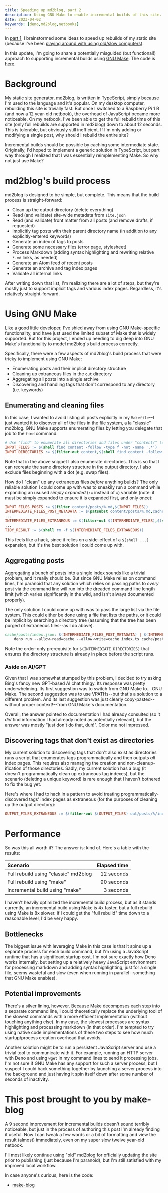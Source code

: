 ```yaml
---
title: Speeding up md2blog, part 2
description: Using GNU Make to enable incremental builds of this site.
date: 2023-04-02
keywords: [deno,md2blog,netbooks]
---
```

In [part 1](speeding-up-rebuilds.md), I brainstormed some ideas to speed up rebuilds of my static site (because I've been [playing around with using old/slow computers](../programming-languages/minimal-dev-env-3.md)).

In this update, I'm going to share a potentially misguided (but functional!) approach to supporting incremental builds using [GNU Make](https://www.gnu.org/software/make/). The code is [here](https://github.com/jaredkrinke/make-blog).

# Background
My static site generator, [md2blog](md2blog-deno.md), is written in TypeScript, simply because I'm used to the language and it's popular. On my desktop computer, rebuilding this site is trivially fast. But once I switched to a Raspberry Pi 1 B (and now a 12 year-old netbook), the overhead of JavaScript became more noticeable. On my netbook, I've been able to get the full rebuild time of this site (only full rebuilds are supported in md2blog) down to about 12 seconds. This is tolerable, but obviously still inefficient. If I'm only adding or modifying a single post, why should I rebuild the entire site?

Incremental builds should be possible by caching some intermediate state. Originally, I'd hoped to implement a generic solution in TypeScript, but part way through I realized that I was essentially reimplementing Make. So why not just use Make?

# md2blog's build process
md2blog is designed to be simple, but complete. This means that the build process is straight-forward:

* Clean up the output directory (delete everything)
* Read (and validate) site-wide metadata from `site.json`
* Read (and validate) front matter from all posts (and remove drafts, if requested)
* Implicitly tag posts with their parent directory name (in addition to any explicitly-entered keywords)
* Generate an index of tags to posts
* Generate some necessary files (error page, stylesheet)
* Process Markdown (adding syntax highlighting and rewriting relative `*.md` links, as needed)
* Generate an Atom feed of recent posts
* Generate an archive and tag index pages
* Validate all internal links

After writing down that list, I'm realizing there are a lot of steps, but they're mostly just to support implicit tags and various index pages. Regardless, it's relatively straight-forward.

# Using GNU Make
Like a good little developer, I've shied away from using GNU Make-specific functionality, and have just used the limited subset of Make that is widely supported. But for this project, I ended up needing to dig deep into GNU Make's functionality to model md2blog's build process correctly.

Specifically, there were a few aspects of md2blog's build process that were tricky to implement using GNU Make:

* Enumerating posts and their implicit directory structure
* Cleaning up extraneous files in the `out` directory
* Aggregating all posts into a single archive
* Discovering and handling tags that don't correspond to any directory (i.e. keywords)

## Enumerating and cleaning files
In this case, I wanted to avoid listing all posts explicitly in my `Makefile`--I just wanted it to discover all of the files in the file system, a la "classic" md2blog. GNU Make supports enumerating files by letting you delegate that job to the `find` command:

```makefile
# Use "find" to enumerate all directories and files under "content/" (excluding "content/" itself)
INPUT_FILES := $(shell find content -follow -type f -not -name '.*')
INPUT_DIRECTORIES := $(filter-out content,$(shell find content -follow -type d))
```

Note that in the above snippet I also enumerate directories. This is so that I can recreate the same directory structure in the output directory. I also exclude files beginning with a dot (e.g. swap files).

How do I "clean" up any extraneous files *before* anything builds? The only reliable solution I could come up with was to sneakily run a command while expanding an usused *simply expanded* (`:=` instead of `=`) variable (note: it must be simply expanded to ensure it is expanded first, and only once):

```makefile
INPUT_FILES_POSTS := $(filter content/posts/%.md,$(INPUT_FILES))
INTERMEDIATE_FILES_POST_METADATA := $(patsubst content/posts/%.md,cache/posts/%.metadata.json,$(INPUT_FILES_POSTS))
...
INTERMEDIATE_FILES_EXTRANEOUS := $(filter-out $(INTERMEDIATE_FILES),$(shell mkdir -p cache && find cache -type f))
...
TIDY_RESULT := $(shell rm -f $(INTERMEDIATE_FILES_EXTRANEOUS))
```

This feels like a hack, since it relies on a side-effect of a `$(shell ...)` expansion, but it's the best solution I could come up with.

## Aggregating posts
Aggregating a bunch of posts into a single index sounds like a trivial problem, and it really should be. But since GNU Make relies on command lines, I'm paranoid that any solution which relies on passing paths to *every* post via the command line will run into the dreaded command line length limit (which varies significantly in the wild, and isn't always documented properly).

The only solution I could come up with was to pass the large list via the file system. This could either be done using a file that lists the paths, or it could be implicit by searching a directory tree (assuming that the tree has been purged of extraneous files--as I do above).

```makefile
cache/posts/index.json: $(INTERMEDIATE_FILES_POST_METADATA) | $(INTERMEDIATE_DIRECTORIES)
	deno run --allow-read=cache --allow-write=cache index.ts cache/posts $@
```

Note the order-only prerequisite for `$(INTERMEDIATE_DIRECTORIES)` that ensures the directory structure is already in place before the script runs.

### Aside on AI/GPT
Given that I was somewhat stumped by this problem, I decided to try asking Bing's fancy new GPT-based AI chat thingy. Its response was pretty underwhelming. Its first suggestion was to switch from GNU Make to... GNU Make. The second suggestion was to use VPATHs--but that's a solution to a different problem. And its last suggestion was just clearly copy-pasted--without proper context!--from GNU Make's documentation.

Overall, the answer pointed to documentation I had already consulted (so it *did* find information I had already noted as potentially relevant), but the answer was mostly "just don't do that, duh!". Color me not impressed.

## Discovering tags that don't exist as directories
My current solution to discovering tags that don't also exist as directories runs a script that enumerates tags programmatically and then outputs *all* index pages. This requires also managing the creation and non-cleanup-ification of those directories. Sadly, my current solution has a bug (it doesn't programmatically clean up extraneous tag indexes), but the scenario (deleting a unique keyword) is rare enough that I haven't bothered to fix the bug yet.

Here's where I had to hack in a pattern to avoid treating programmatically-discovered tags' index pages as extraneous (for the purposes of cleaning up the output directory):

```makefile
OUTPUT_FILES_EXTRANEOUS := $(filter-out $(OUTPUT_FILES) out/posts/%/index.html,$(shell mkdir -p out && find out -type f))
```

# Performance
So was this all worth it? The answer is: kind of. Here's a table with the results:

| Scenario | Elapsed time | 
| :-- | --: |
| Full rebuild using "classic" md2blog | 12 seconds |
| Full rebuild using "make" | 90 seconds |
| Incremental build using "make" | 3 seconds |

I haven't heavily optimized the incremental build process, but as it stands currently, an incremental build using Make is 4x faster, but a full rebuild using Make is 8x slower. If I could get the "full rebuild" time down to a reasonable level, I'd be very happy.

## Bottlenecks
The biggest issue with leveraging Make in this case is that it spins up a separate process for each build command, but I'm using a JavaScript runtime that has a significant startup cost. I'm not sure exactly how Deno works internally, but setting up a relatively heavy JavaScript environment for processing markdown and adding syntax highlighting, just for a single file, seems wasteful and slow (even when running in parallel--something that GNU Make enables).

## Potential improvements
There's a silver lining, however. Because Make decomposes each step into a separate command line, I could theoretically replace the underlying tool of the slowest commands with a more efficient implementation (without touching anything else). In my case, the slowest processes are syntax highlighting and processing markdown (in that order). I'm tempted to try using native code implementations of these two steps to see how much startup/process creation overhead that avoids.

Another solution might be to run a persistent JavaScript server and use a trivial tool to communicate with it. For example, running an HTTP server with Deno and using `wget` in my command lines to send it processing jobs. I'm not sure if GNU Make has any support for such a server process, but I suspect I could hack something together by launching a server process into the background and just having it spin itself down after some number of seconds of inactivity.

# This post brought to you by **make-blog**
A 9 second improvement for incremental builds doesn't sound terribly noticeable, but just in the process of authoring this post I'm already finding it useful. Now I can tweak a few words or a bit of formatting and view the result (almost) immediately, even on my super slow twelve year-old netbook.

I'll most likely continue using "old" md2blog for officially updating the site prior to publishing (just because I'm paranoid), but I'm still satisfied with my improved local workflow.

In case anyone's curious, here is the code:

* [make-blog](https://github.com/jaredkrinke/make-blog)

